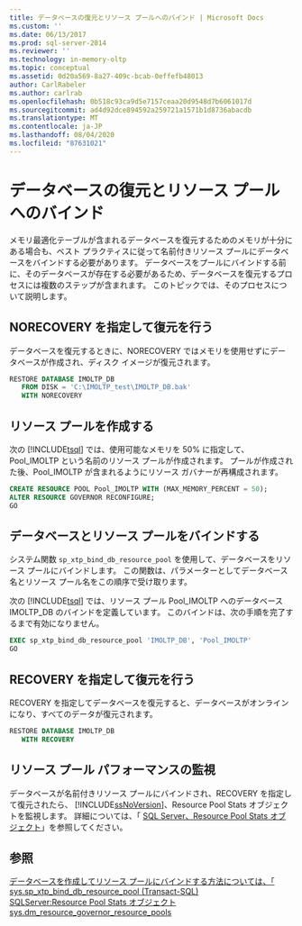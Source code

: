 ```yaml
---
title: データベースの復元とリソース プールへのバインド | Microsoft Docs
ms.custom: ''
ms.date: 06/13/2017
ms.prod: sql-server-2014
ms.reviewer: ''
ms.technology: in-memory-oltp
ms.topic: conceptual
ms.assetid: 0d20a569-8a27-409c-bcab-0effefb48013
author: CarlRabeler
ms.author: carlrab
ms.openlocfilehash: 0b518c93ca9d5e7157ceaa20d9548d7b6061017d
ms.sourcegitcommit: ad4d92dce894592a259721a1571b1d8736abacdb
ms.translationtype: MT
ms.contentlocale: ja-JP
ms.lasthandoff: 08/04/2020
ms.locfileid: "87631021"
---
```

# <a name="restore-a-database-and-bind-it-to-a-resource-pool"></a>データベースの復元とリソース プールへのバインド
  メモリ最適化テーブルが含まれるデータベースを復元するためのメモリが十分にある場合も、ベスト プラクティスに従って名前付きリソース プールにデータベースをバインドする必要があります。 データベースをプールにバインドする前に、そのデータベースが存在する必要があるため、データベースを復元するプロセスには複数のステップが含まれます。 このトピックでは、そのプロセスについて説明します。  
  
##  <a name="restore-with-norecovery"></a>NORECOVERY を指定して復元を行う  
 データベースを復元するときに、NORECOVERY ではメモリを使用せずにデータベースが作成され、ディスク イメージが復元されます。  
  
```sql  
RESTORE DATABASE IMOLTP_DB   
   FROM DISK = 'C:\IMOLTP_test\IMOLTP_DB.bak'  
   WITH NORECOVERY  
```  
  
##  <a name="create-the-resource-pool"></a>リソース プールを作成する  
 次の [!INCLUDE[tsql](../../includes/tsql-md.md)] では、使用可能なメモリを 50% に指定して、Pool_IMOLTP という名前のリソース プールが作成されます。  プールが作成された後、Pool_IMOLTP が含まれるようにリソース ガバナーが再構成されます。  
  
```sql  
CREATE RESOURCE POOL Pool_IMOLTP WITH (MAX_MEMORY_PERCENT = 50);  
ALTER RESOURCE GOVERNOR RECONFIGURE;  
GO  
```  
  
##  <a name="bind-the-database-and-resource-pool"></a>データベースとリソース プールをバインドする  
 システム関数 `sp_xtp_bind_db_resource_pool` を使用して、データベースをリソース プールにバインドします。 この関数は、パラメーターとしてデータベース名とリソース プール名をこの順序で受け取ります。  
  
 次の [!INCLUDE[tsql](../../includes/tsql-md.md)] では、リソース プール Pool_IMOLTP へのデータベース IMOLTP_DB のバインドを定義しています。 このバインドは、次の手順を完了するまで有効になりません。  
  
```sql  
EXEC sp_xtp_bind_db_resource_pool 'IMOLTP_DB', 'Pool_IMOLTP'  
GO  
```  
  
##  <a name="restore-with-recovery"></a>RECOVERY を指定して復元を行う  
 RECOVERY を指定してデータベースを復元すると、データベースがオンラインになり、すべてのデータが復元されます。  
  
```sql  
RESTORE DATABASE IMOLTP_DB   
   WITH RECOVERY  
```  
  
##  <a name="monitor-the-resource-pool-performance"></a>リソース プール パフォーマンスの監視  
 データベースが名前付きリソース プールにバインドされ、RECOVERY を指定して復元されたら、 [!INCLUDE[ssNoVersion](../../includes/ssnoversion-md.md)]、Resource Pool Stats オブジェクトを監視します。 詳細については、「 [SQL Server、Resource Pool Stats オブジェクト](../performance-monitor/sql-server-resource-pool-stats-object.md)」を参照してください。  
  
## <a name="see-also"></a>参照  
 [データベースを作成してリソース プールにバインドする方法については、「](bind-a-database-with-memory-optimized-tables-to-a-resource-pool.md)   
 [sys.sp_xtp_bind_db_resource_pool &#40;Transact-SQL&#41;](/sql/relational-databases/system-stored-procedures/sys-sp-xtp-bind-db-resource-pool-transact-sql)   
 [SQLServer:Resource Pool Stats オブジェクト](../performance-monitor/sql-server-resource-pool-stats-object.md)   
 [sys.dm_resource_governor_resource_pools](/sql/relational-databases/system-stored-procedures/sys-sp-xtp-unbind-db-resource-pool-transact-sql)  
  
  
